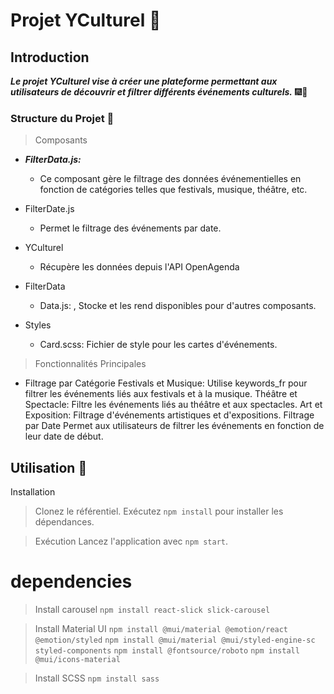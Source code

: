 # Projet YCulturel 🏰
## Introduction
***Le projet YCulturel vise à créer une plateforme permettant aux utilisateurs de découvrir et filtrer différents événements culturels.*** 🎆🎉
### Structure du Projet 🔨
> Composants
- ***FilterData.js:***
  - Ce composant gère le filtrage des données événementielles en fonction de catégories telles que festivals, musique, théâtre, etc.

- FilterDate.js
  - Permet le filtrage des événements par date.

- YCulturel 
  - Récupère les données depuis l'API OpenAgenda

- FilterData
  - Data.js: ,
 Stocke et les rend disponibles pour d'autres composants.

- Styles
  - Card.scss: Fichier de style pour les cartes d'événements.

> Fonctionnalités Principales
- Filtrage par Catégorie
Festivals et Musique: Utilise keywords_fr pour filtrer les événements liés aux festivals et à la musique.
Théâtre et Spectacle: Filtre les événements liés au théâtre et aux spectacles.
Art et Exposition: Filtrage d'événements artistiques et d'expositions.
Filtrage par Date
Permet aux utilisateurs de filtrer les événements en fonction de leur date de début.

## Utilisation 📁
Installation

> Clonez le référentiel.
Exécutez ```npm install``` pour installer les dépendances.

> Exécution
Lancez l'application avec ```npm start```.

# dependencies
> Install carousel
``npm install react-slick slick-carousel``

> Install Material UI
``npm install @mui/material @emotion/react @emotion/styled``
``npm install @mui/material @mui/styled-engine-sc styled-components``
``npm install @fontsource/roboto``
``npm install @mui/icons-material``

>  Install SCSS
``npm install sass``
